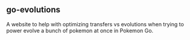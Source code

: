 ## go-evolutions

A website to help with optimizing transfers vs evolutions when trying to power evolve a bunch of pokemon at once in Pokemon Go.
